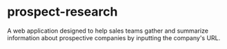 # prospect-research
A web application designed to help sales teams gather and summarize information about prospective companies by inputting the company's URL.

